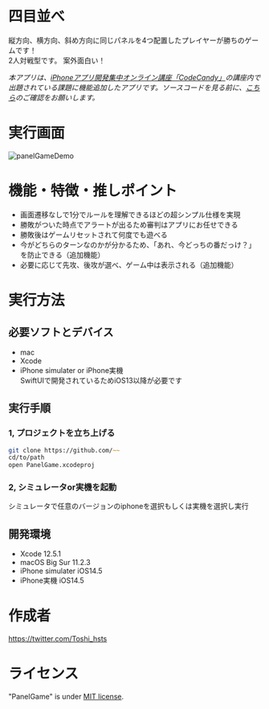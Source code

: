 # 四目並べ

縦方向、横方向、斜め方向に同じパネルを4つ配置したプレイヤーが勝ちのゲームです！  
2人対戦型です。
案外面白い！

*本アプリは、[iPhoneアプリ開発集中オンライン講座「CodeCandy」](https://code-candy.com/p/ios)の講座内で出題されている課題に機能追加したアプリです。ソースコードを見る前に、[こちら](https://code-candy.com/courses/ios/lectures/33267857)のご確認をお願いします。*

# 実行画面
![panelGameDemo](https://user-images.githubusercontent.com/80573353/127998407-e46a45e3-5b2a-4cdd-ac18-c9415aaaa148.GIF)

# 機能・特徴・推しポイント
- 画面遷移なしで1分でルールを理解できるほどの超シンプル仕様を実現
- 勝敗がついた時点でアラートが出るため審判はアプリにお任せできる
- 勝敗後はゲームリセットされて何度でも遊べる
- 今がどちらのターンなのかが分かるため、「あれ、今どっちの番だっけ？」を防止できる（追加機能）
- 必要に応じて先攻、後攻が選べ、ゲーム中は表示される（追加機能）


# 実行方法
## 必要ソフトとデバイス
- mac
- Xcode
- iPhone simulater or iPhone実機<br>
SwiftUIで開発されているためiOS13以降が必要です

## 実行手順
### 1, プロジェクトを立ち上げる
```zsh
git clone https://github.com/~~
cd/to/path
open PanelGame.xcodeproj
```
### 2, シミュレータor実機を起動　
シミュレータで任意のバージョンのiphoneを選択もしくは実機を選択し実行

## 開発環境
- Xcode 12.5.1
- macOS Big Sur 11.2.3
- iPhone simulater iOS14.5
- iPhone実機 iOS14.5

# 作成者
https://twitter.com/Toshi_hsts

# ライセンス
"PanelGame" is under [MIT license](https://en.wikipedia.org/wiki/MIT_License).
